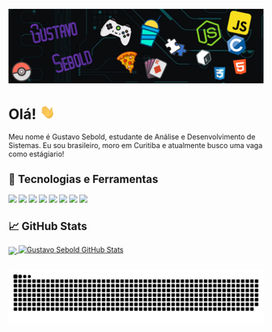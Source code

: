 [![GoToLinkedin](https://github.com/gsebold027/gsebold027/blob/main/banner.png "Header")](https://www.linkedin.com/in/gustavo-sebold/)

# Olá! <img src="https://github.com/gsebold027/gsebold027/blob/main/wave.gif" width="30px">

Meu nome é Gustavo Sebold, estudante de Análise e Desenvolvimento de Sistemas. Eu sou brasileiro, moro em Curitiba e atualmente busco uma vaga como estágiario!

## 🔧 Tecnologias e Ferramentas
![](https://img.shields.io/badge/OS-Linux-informational?style=for-the-badge&logo=linux&logoColor=white&color=5f09a2)
![](https://img.shields.io/badge/Editor-VSCode-informational?style=for-the-badge&logo=visual-studio-code&logoColor=blue&color=5f09a2)
![](https://img.shields.io/badge/Code-JavaScript-informational?style=for-the-badge&logo=javascript&logoColor=yellow&color=5f09a2)
![](https://img.shields.io/badge/Code-Node.js-informational?style=for-the-badge&logo=node.js&logoColor=green&color=5f09a2)
![](https://img.shields.io/badge/Code-PHP-informational?style=for-the-badge&logo=php&logoColor=blue&color=5f09a2)
![](https://img.shields.io/badge/Code-C-informational?style=for-the-badge&logo=C&logoColor=blue&color=5f09a2)
![](https://img.shields.io/badge/Shell-Bash-informational?style=for-the-badge&logo=gnu-bash&logoColor=white&color=5f09a2)
![](https://img.shields.io/badge/Tools-PostgreSQL-informational?style=for-the-badge&logo=postgresql&logoColor=blue&color=5f09a2)

## &#x1f4c8; GitHub Stats
<a href="https://github.com/gsebold027/">  <img align="center" src="https://github-readme-stats.vercel.app/api/top-langs/?username=gsebold027&title_color=B560F6&text_color=c9cacc&icon_color=B560F6&bg_color=1d1f21&langs_count=5" />
</a>
<a href="https://github.com/gsebold027/">
  <img align="top" src="https://github-readme-stats.vercel.app/api?username=gsebold027&show_icons=true&line_height=27&count_private=true&title_color=B560F6&text_color=c9cacc&icon_color=B560F6&bg_color=1d1f21" alt="Gustavo Sebold GitHub Stats" />
</a>

## 

<div>
  
  ![Snake animation](https://github.com/gsebold027/gsebold027/blob/output/github-contribution-grid-snake.svg)

</div>
